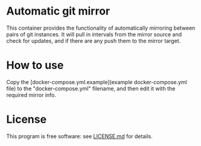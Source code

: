 
# Automatic git mirror

This container provides the functionality of automatically mirroring between
pairs of git instances. It will pull in intervals from the mirror source and
check for updates, and if there are any push them to the mirror target.

# How to use

Copy the [docker-compose.yml.example](example docker-compose.yml file) to
the "docker-compose.yml" filename, and then edit it with the required mirror
info.


# License

This program is free software: see [LICENSE.md](LICENCE.md) for details.



